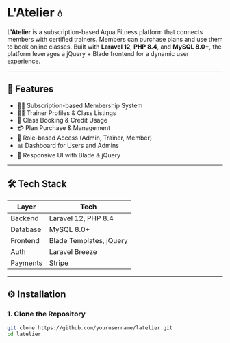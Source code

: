 # L'Atelier 💧

**L'Atelier** is a subscription-based Aqua Fitness platform that connects members with certified trainers. Members can purchase plans and use them to book online classes. Built with **Laravel 12**, **PHP 8.4**, and **MySQL 8.0+**, the platform leverages a jQuery + Blade frontend for a dynamic user experience.

---

## 🚀 Features

- 🧘‍♀️ Subscription-based Membership System
- 🏋️‍♂️ Trainer Profiles & Class Listings
- 📅 Class Booking & Credit Usage
- 💳 Plan Purchase & Management
- 👤 Role-based Access (Admin, Trainer, Member)
- 📊 Dashboard for Users and Admins
- 📱 Responsive UI with Blade & jQuery

---

## 🛠️ Tech Stack

| Layer        | Tech                  |
|--------------|------------------------|
| Backend      | Laravel 12, PHP 8.4     |
| Database     | MySQL 8.0+              |
| Frontend     | Blade Templates, jQuery |
| Auth         | Laravel Breeze |
| Payments     | Stripe |

---

## ⚙️ Installation

### 1. Clone the Repository

```bash
git clone https://github.com/yourusername/latelier.git
cd latelier
